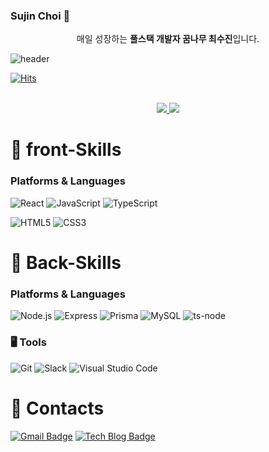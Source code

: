 ### Sujin Choi 👋
  
<div align=center>
   매일 성장하는
  <strong>풀스택 개발자 꿈나무 최수진</strong>입니다.
</div>

  ![header](https://capsule-render.vercel.app/api?type=waving&color=timeGradient&height=150&section=footer&text=Sujin%20Choi&fontSize=75&animation=fadeIn&fontAlignY=48&desc=Thank%20you%20for%20coming%20to%20my%20github✨&descAlignY=80&descAlign=60&width=100)

  [![Hits](https://hits.seeyoufarm.com/api/count/incr/badge.svg?url=https%3A%2F%2Fgithub.com%2Flshyun955&count_bg=%23429800&title_bg=%23ACE972&icon=&icon_color=%23E7E7E7&title=hits&edge_flat=true)](https://hits.seeyoufarm.com)

<br />

<div align=center>
  <a href="https://github-readme-status.vercel.app/api?username=ssujinc&show_icons=true&theme=radical">
    <img src="https://github-readme-status.vercel.app/api?username=ssujinc&show_icons=true&theme=radical">
  </a>
  <a href="https://github-readme-stats.vercel.app/api/top-langs/?username=ssujinc&theme=radical">
    <img src="https://github-readme-stats.vercel.app/api/top-langs/?username=ssujinc&theme=radical">
  </a>
 </div>

# 💪 front-Skills

### Platforms & Languages
![React](https://img.shields.io/badge/react-61DAFB?style=for-the-badge&logo=react&logoColor=black)
![JavaScript](https://img.shields.io/badge/javascript-F7DF1E?style=for-the-badge&logo=javascript&logoColor=black)
![TypeScript](https://img.shields.io/badge/typeScript-3178C6?style=for-the-badge&logo=typeScript&logoColor=white)

![HTML5](https://img.shields.io/badge/html-E34F26?style=for-the-badge&logo=HTML5&logoColor=white)
![CSS3](https://img.shields.io/badge/css3-1572B6?style=for-the-badge&logo=css3&logoColor=white)

# 💪 Back-Skills

### Platforms & Languages

![Node.js](https://img.shields.io/badge/Node.js-339933.svg?style=for-the-badge&logo=nodedotjs&logoColor=white)
![Express](https://img.shields.io/badge/Express-000000.svg?&style=for-the-badge&logo=express&logoColor=white)
![Prisma](https://img.shields.io/badge/Prisma-2D3748.svg?&style=for-the-badge&logo=prisma&logoColor=white)
![MySQL](https://img.shields.io/badge/MySQL-4479A1.svg?&style=for-the-badge&logo=mysql&logoColor=white)
![ts-node](https://img.shields.io/badge/ts-node-3178C6.svg?&style=for-the-badge&logo=tsnode&logoColor=white)


### 🖥 Tools

![Git](https://img.shields.io/badge/Git-F05032.svg?&style=for-the-badge&logo=git&logoColor=white)
![Slack](https://img.shields.io/badge/Slack-4A154B.svg?&style=for-the-badge&logo=slack&logoColor=white)
![Visual Studio Code](https://img.shields.io/badge/Visual%20Studio%20Code-007ACC.svg?&style=for-the-badge&logo=visualstudiocode&logoColor=white)


# 💬 Contacts

[![Gmail Badge](https://img.shields.io/badge/Gmail-d14836?style=flat-square&logo=gmail&logoColor=white&link=mailto:hissujinc@gmail.com)](mailto:hissujinc@gmail.com)
[![Tech Blog Badge](https://img.shields.io/badge/-Tech%20blog-white?&style=flat-square&logo=velog&link=https://velog.io/@hissujinc)](https://velog.io/@hissujinc)

<!--
**ssujinc/ssujinc** is a ✨ _special_ ✨ repository because its `README.md` (this file) appears on your GitHub profile.

Here are some ideas to get you started:

- 🔭 I’m currently working on ...
- 🌱 I’m currently learning ...
- 👯 I’m looking to collaborate on ...
- 🤔 I’m looking for help with ...
- 💬 Ask me about ...
- 📫 How to reach me: ...
- 😄 Pronouns: ...
- ⚡ Fun fact: ...
-->
